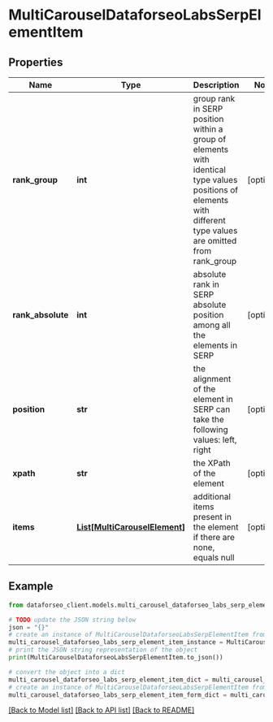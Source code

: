 # MultiCarouselDataforseoLabsSerpElementItem


## Properties

Name | Type | Description | Notes
------------ | ------------- | ------------- | -------------
**rank_group** | **int** | group rank in SERP position within a group of elements with identical type values positions of elements with different type values are omitted from rank_group | [optional] 
**rank_absolute** | **int** | absolute rank in SERP absolute position among all the elements in SERP | [optional] 
**position** | **str** | the alignment of the element in SERP can take the following values: left, right | [optional] 
**xpath** | **str** | the XPath of the element | [optional] 
**items** | [**List[MultiCarouselElement]**](MultiCarouselElement.md) | additional items present in the element if there are none, equals null | [optional] 

## Example

```python
from dataforseo_client.models.multi_carousel_dataforseo_labs_serp_element_item import MultiCarouselDataforseoLabsSerpElementItem

# TODO update the JSON string below
json = "{}"
# create an instance of MultiCarouselDataforseoLabsSerpElementItem from a JSON string
multi_carousel_dataforseo_labs_serp_element_item_instance = MultiCarouselDataforseoLabsSerpElementItem.from_json(json)
# print the JSON string representation of the object
print(MultiCarouselDataforseoLabsSerpElementItem.to_json())

# convert the object into a dict
multi_carousel_dataforseo_labs_serp_element_item_dict = multi_carousel_dataforseo_labs_serp_element_item_instance.to_dict()
# create an instance of MultiCarouselDataforseoLabsSerpElementItem from a dict
multi_carousel_dataforseo_labs_serp_element_item_form_dict = multi_carousel_dataforseo_labs_serp_element_item.from_dict(multi_carousel_dataforseo_labs_serp_element_item_dict)
```
[[Back to Model list]](../README.md#documentation-for-models) [[Back to API list]](../README.md#documentation-for-api-endpoints) [[Back to README]](../README.md)


